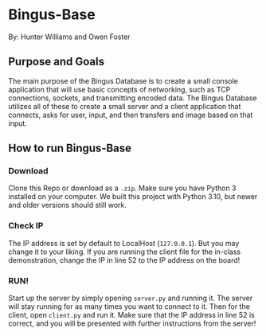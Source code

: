 # Bingus-Base
By: Hunter Williams and Owen Foster

## Purpose and Goals
The main purpose of the Bingus Database is to create a small console application that will use basic concepts of networking, such as TCP connections, sockets, and transmitting encoded data. The Bingus Database utilizes all of these to create a small server and a client application that connects, asks for user, input, and then transfers and image based on that input. 

## How to run Bingus-Base

### Download
Clone this Repo or download as a `.zip`. Make sure you have Python 3 installed on your computer. We built this project with Python 3.10, but newer and older versions should still work.

### Check IP
The IP address is set by default to LocalHost (`127.0.0.1`). But you may change it to your liking. If you are running the client file for the in-class demonstration, change the IP in line 52 to the IP address on the board!

### RUN!
Start up the server by simply opening `server.py` and running it. The server will stay running for as many times you want to connect to it.
Then for the client, open `client.py` and run it. Make sure that the IP address in line 52 is correct, and you will be presented with further instructions from the server!
